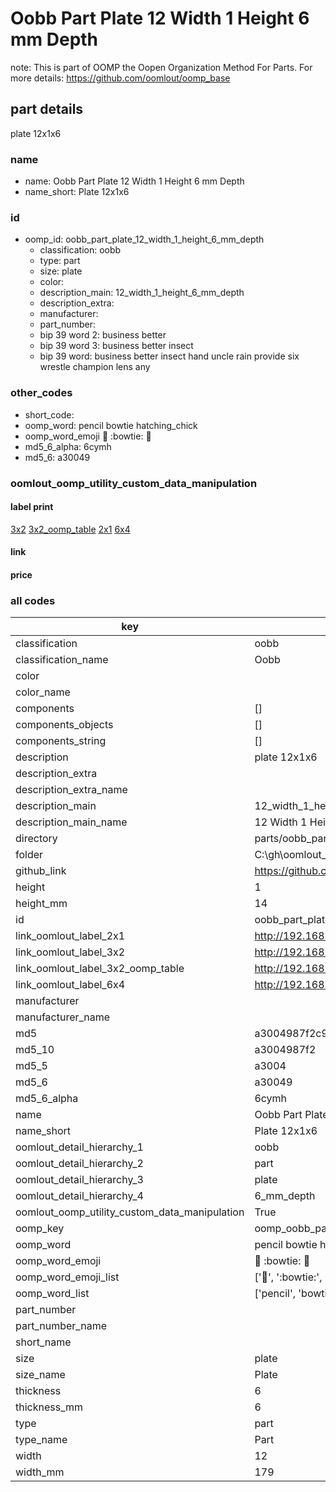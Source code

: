 # Oobb Part Plate 12 Width 1 Height 6 mm Depth  

note: This is part of OOMP the Oopen Organization Method For Parts. For more details: https://github.com/oomlout/oomp_base

##  part details
  



plate 12x1x6



### name
* name: Oobb Part Plate 12 Width 1 Height 6 mm Depth
* name_short: Plate 12x1x6 
### id
* oomp_id: oobb_part_plate_12_width_1_height_6_mm_depth
  * classification: oobb
  * type: part
  * size: plate
  * color: 
  * description_main: 12_width_1_height_6_mm_depth
  * description_extra: 
  * manufacturer: 
  * part_number: 
  * bip 39 word 2: business better
  * bip 39 word 3: business better insect
  * bip 39 word: business better insect hand uncle rain provide six wrestle champion lens any

### other_codes
* short_code: 
* oomp_word: pencil bowtie hatching_chick
* oomp_word_emoji :pencil: :bowtie: :hatching_chick:
* md5_6_alpha: 6cymh
* md5_6: a30049






### oomlout_oomp_utility_custom_data_manipulation
#### label print
[3x2](http://192.168.1.245:1112/?label=oomp%206cymh)
[3x2_oomp_table](http://192.168.1.108:1112/?label=oomp%206cymh)
[2x1](http://192.168.1.242:1112/?label=oomp%206cymh)
[6x4](http://192.168.1.55:1112/?label=oomp%206cymh)    

#### link

                              

#### price







### all codes 
| key | value |  
| --- | --- |  
| classification | oobb |  
| classification_name | Oobb |  
| color |  |  
| color_name |  |  
| components | [] |  
| components_objects | [] |  
| components_string | [] |  
| description | plate 12x1x6 |  
| description_extra |  |  
| description_extra_name |  |  
| description_main | 12_width_1_height_6_mm_depth |  
| description_main_name | 12 Width 1 Height 6 mm Depth |  
| directory | parts/oobb_part_plate_12_width_1_height_6_mm_depth |  
| folder | C:\gh\oomlout_oobb_version_4_generated_parts\things\oobb_part_plate_12_width_1_height_6_mm_depth |  
| github_link | https://github.com/oomlout/oomlout_oomp_part_src/tree/main/parts/oobb_part_plate_12_width_1_height_6_mm_depth |  
| height | 1 |  
| height_mm | 14 |  
| id | oobb_part_plate_12_width_1_height_6_mm_depth |  
| link_oomlout_label_2x1 | http://192.168.1.242:1112/?label=oomp%206cymh |  
| link_oomlout_label_3x2 | http://192.168.1.245:1112/?label=oomp%206cymh |  
| link_oomlout_label_3x2_oomp_table | http://192.168.1.108:1112/?label=oomp%206cymh |  
| link_oomlout_label_6x4 | http://192.168.1.55:1112/?label=oomp%206cymh |  
| manufacturer |  |  
| manufacturer_name |  |  
| md5 | a3004987f2c9d59ec476468cea0560f8 |  
| md5_10 | a3004987f2 |  
| md5_5 | a3004 |  
| md5_6 | a30049 |  
| md5_6_alpha | 6cymh |  
| name | Oobb Part Plate 12 Width 1 Height 6 mm Depth |  
| name_short | Plate 12x1x6  |  
| oomlout_detail_hierarchy_1 | oobb |  
| oomlout_detail_hierarchy_2 | part |  
| oomlout_detail_hierarchy_3 | plate |  
| oomlout_detail_hierarchy_4 | 6_mm_depth |  
| oomlout_oomp_utility_custom_data_manipulation | True |  
| oomp_key | oomp_oobb_part_plate_12_width_1_height_6_mm_depth |  
| oomp_word | pencil bowtie hatching_chick |  
| oomp_word_emoji | :pencil: :bowtie: :hatching_chick: |  
| oomp_word_emoji_list | [':pencil:', ':bowtie:', ':hatching_chick:'] |  
| oomp_word_list | ['pencil', 'bowtie', 'hatching_chick'] |  
| part_number |  |  
| part_number_name |  |  
| short_name |  |  
| size | plate |  
| size_name | Plate |  
| thickness | 6 |  
| thickness_mm | 6 |  
| type | part |  
| type_name | Part |  
| width | 12 |  
| width_mm | 179 |  

